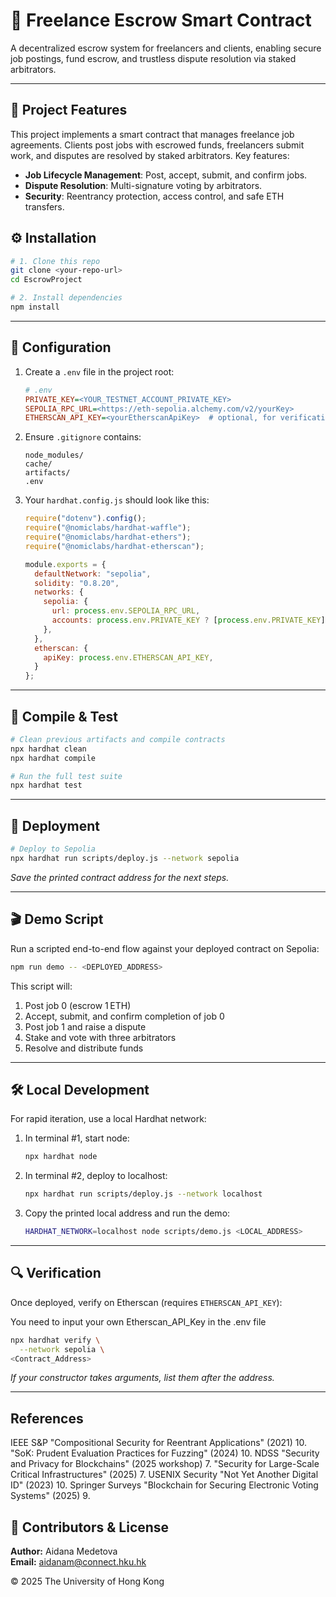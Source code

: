# 📑 Freelance Escrow Smart Contract

A decentralized escrow system for freelancers and clients, enabling secure job postings, fund escrow, and trustless dispute resolution via staked arbitrators.

---

## 🌟 Project Features

This project implements a smart contract that manages freelance job agreements. Clients post jobs with escrowed funds, freelancers submit work, and disputes are resolved by staked arbitrators. Key features:

- **Job Lifecycle Management**: Post, accept, submit, and confirm jobs.
- **Dispute Resolution**: Multi-signature voting by arbitrators.
- **Security**: Reentrancy protection, access control, and safe ETH transfers.

## ⚙️ Installation

```bash
# 1. Clone this repo
git clone <your-repo-url>
cd EscrowProject

# 2. Install dependencies
npm install
```

---

## 🔐 Configuration

1. Create a `.env` file in the project root:

    ```ini
    # .env
    PRIVATE_KEY=<YOUR_TESTNET_ACCOUNT_PRIVATE_KEY>
    SEPOLIA_RPC_URL=<https://eth-sepolia.alchemy.com/v2/yourKey>
    ETHERSCAN_API_KEY=<yourEtherscanApiKey>  # optional, for verification
    ```

2. Ensure `.gitignore` contains:

    ```gitignore
    node_modules/
    cache/
    artifacts/
    .env
    ```

3. Your `hardhat.config.js` should look like this:

    ```js
    require("dotenv").config();
    require("@nomiclabs/hardhat-waffle");
    require("@nomiclabs/hardhat-ethers");
    require("@nomiclabs/hardhat-etherscan");

    module.exports = {
      defaultNetwork: "sepolia",
      solidity: "0.8.20",
      networks: {
        sepolia: {
          url: process.env.SEPOLIA_RPC_URL,
          accounts: process.env.PRIVATE_KEY ? [process.env.PRIVATE_KEY] : [],
        },
      },
      etherscan: {
        apiKey: process.env.ETHERSCAN_API_KEY,
      }
    };
    ```

---

## 🎯 Compile & Test

```bash
# Clean previous artifacts and compile contracts
npx hardhat clean
npx hardhat compile

# Run the full test suite
npx hardhat test
```

---

## 🚀 Deployment

```bash
# Deploy to Sepolia
npx hardhat run scripts/deploy.js --network sepolia
```

_Save the printed contract address for the next steps._

---

## 🎬 Demo Script

Run a scripted end-to-end flow against your deployed contract on Sepolia:

```bash
npm run demo -- <DEPLOYED_ADDRESS>
```

This script will:
1. Post job 0 (escrow 1 ETH)
2. Accept, submit, and confirm completion of job 0
3. Post job 1 and raise a dispute
4. Stake and vote with three arbitrators
5. Resolve and distribute funds

---

## 🛠️ Local Development

For rapid iteration, use a local Hardhat network:

1. In terminal #1, start node:
   ```bash
   npx hardhat node
   ```
2. In terminal #2, deploy to localhost:
   ```bash
   npx hardhat run scripts/deploy.js --network localhost
   ```
3. Copy the printed local address and run the demo:
   ```bash
   HARDHAT_NETWORK=localhost node scripts/demo.js <LOCAL_ADDRESS>
   ```

---

## 🔍 Verification

Once deployed, verify on Etherscan (requires `ETHERSCAN_API_KEY`):

You need to input your own Etherscan_API_Key in the .env file

```bash
npx hardhat verify \
  --network sepolia \
<Contract_Address>
```

_If your constructor takes arguments, list them after the address._

---

## References 

IEEE S&P
"Compositional Security for Reentrant Applications" (2021) 10.
"SoK: Prudent Evaluation Practices for Fuzzing" (2024) 10.
NDSS
"Security and Privacy for Blockchains" (2025 workshop) 7.
"Security for Large-Scale Critical Infrastructures" (2025) 7.
USENIX Security
"Not Yet Another Digital ID" (2023) 10.
Springer Surveys
"Blockchain for Securing Electronic Voting Systems" (2025) 9.

## 👤 Contributors & License

**Author:** Aidana Medetova  
**Email:** aidanam@connect.hku.hk

© 2025 The University of Hong Kong  



